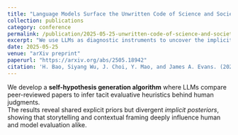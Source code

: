 ```yaml
---
title: "Language Models Surface the Unwritten Code of Science and Society"
collection: publications
category: conference
permalink: /publication/2025-05-25-unwritten-code-of-science-and-society
excerpt: "We use LLMs as diagnostic instruments to uncover the implicit norms and evaluative heuristics—the 'unwritten code'—that shape human decision-making in science and society."
date: 2025-05-25
venue: "arXiv preprint"
paperurl: "https://arxiv.org/abs/2505.18942"
citation: 'H. Bao, Siyang Wu, J. Choi, Y. Mao, and James A. Evans. (2025). <i>Language Models Surface the Unwritten Code of Science and Society.</i> arXiv:2505.18942.'
---
```


We develop a **self-hypothesis generation algorithm** where LLMs compare peer-reviewed papers to infer tacit evaluative heuristics behind human judgments.  
The results reveal shared explicit priors but divergent *implicit posteriors*, showing that storytelling and contextual framing deeply influence human and model evaluation alike.
